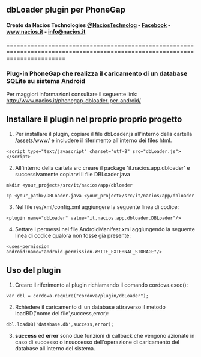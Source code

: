 ## dbLoader plugin per PhoneGap ##
#### Creato da Nacios Technologies <a href="https://twitter.com/NaciosTechnolog" target="_blank">@NaciosTechnolog</a> - <a href="https://www.facebook.com/NaciosTechnologies" target="_blank">Facebook</a> - <a href="www.nacios.it" target="_blank">www.nacios.it</a> - <a href="mailto:info@nacios.it">info@nacios.it</a> ####
=============================================================================================================================

### Plug-in PhoneGap che realizza il caricamento di un database SQLite su sistema Android ###

Per maggiori informazioni consultare il seguente link: http://www.nacios.it/phonegap-dbloader-per-android/

## Installare il plugin nel proprio proprio progetto ##

1) Per installare il plugin, copiare il file dbLoader.js all'interno della cartella /assets/www/ e includere il riferimento all'interno dei files html.

`<script type="text/javascript" charset="utf-8" src="dbLoader.js"></script>`

2) All'interno della cartela src creare il package 'it.nacios.app.dbloader' e successivamente copiarvi il file DBLoader.java

`mkdir <your_project>/src/it/nacios/app/dbloader`

`cp <your_path>/DBLoader.java <your_project>/src/it/nacios/app/dbloader`

3) Nel file res/xml/config.xml aggiungere la seguente linea di codice:

`<plugin name="dbLoader" value="it.nacios.app.dbloader.DBLoader"/>`
 
4) Settare i permessi nel file AndroidManifest.xml aggiungendo la seguente linea di codice qualora non fosse già presente:

`<uses-permission android:name="android.permission.WRITE_EXTERNAL_STORAGE"/>`
 

 ## Uso del plugin ##
 
1) Creare il riferimento al plugin richiamando il comando cordova.exec():
 
 `var dbl = cordova.require("cordova/plugin/dbLoader");`
 
2) Rchiedere il caricamento di un database attraverso il metodo loadBD('nome del file',success,error):
 
 `dbl.loadDB('database.db',success,error);`

3) <strong>success</strong> ed <strong>error</strong> sono due funzioni di callback che vengono azionate in caso di successo o insuccesso dell'operazione di caricamento del database all'interno del sistema.
